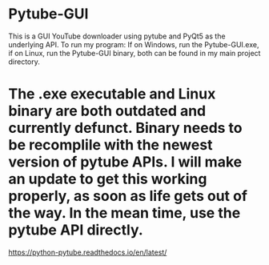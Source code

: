 # Pytube-GUI
This is a GUI YouTube downloader using pytube and PyQt5 as the underlying API.
To run my program:
If on Windows, run the Pytube-GUI.exe, if on Linux, run the Pytube-GUI binary, both can be found in my main project directory. 

# The .exe executable and Linux binary are both outdated and currently defunct. Binary needs to be recomplile with the newest version of pytube APIs. I will make an update to get this working properly, as soon as life gets out of the way. In the mean time, use the pytube API directly. 

https://python-pytube.readthedocs.io/en/latest/
